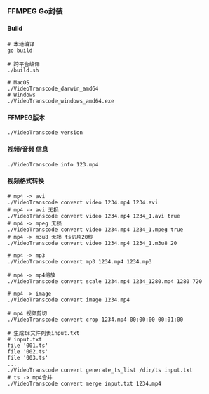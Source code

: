### FFMPEG Go封装

#### Build

```shell
# 本地编译
go build

# 跨平台编译
./build.sh

# MacOS
./VideoTranscode_darwin_amd64
# Windows
./VideoTranscode_windows_amd64.exe
```

#### FFMPEG版本

```shell
./VideoTranscode version
```

#### 视频/音频 信息

```shell
./VideoTranscode info 123.mp4
```

#### 视频格式转换

```shell
# mp4 -> avi
./VideoTranscode convert video 1234.mp4 1234.avi
# mp4 -> avi 无损
./VideoTranscode convert video 1234.mp4 1234_1.avi true
# mp4 -> mpeg 无损
./VideoTranscode convert video 1234.mp4 1234_1.mpeg true
# mp4 -> m3u8 无损 ts切片20秒
./VideoTranscode convert video 1234.mp4 1234_1.m3u8 20
```

```shell
# mp4 -> mp3
./VideoTranscode convert mp3 1234.mp4 1234.mp3
```

```shell
# mp4 -> mp4缩放
./VideoTranscode convert scale 1234.mp4 1234_1280.mp4 1280 720
```

```shell
# mp4 -> image
./VideoTranscode convert image 1234.mp4
```

```shell
# mp4 视频剪切
./VideoTranscode convert crop 1234.mp4 00:00:00 00:01:00
```

```shell
# 生成ts文件列表input.txt
# input.txt
file '001.ts'
file '002.ts'
file '003.ts'
...
./VideoTranscode convert generate_ts_list /dir/ts input.txt
# ts -> mp4合并
./VideoTranscode convert merge input.txt 1234.mp4
```
